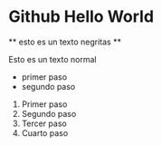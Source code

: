 # Github Hello World

** esto es un texto negritas **

Esto es un texto normal

* primer paso
* segundo paso

1. Primer paso
2. Segundo paso
3. Tercer paso
4. Cuarto paso <este esta en Helloworld>